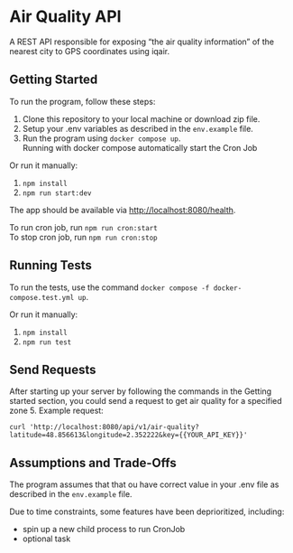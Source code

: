 # Air Quality API
A REST API responsible for exposing “the air quality information” of the nearest city to GPS coordinates using iqair.

## Getting Started

To run the program, follow these steps:

1. Clone this repository to your local machine or download zip file.
1. Setup your .env variables as described in the `env.example` file.
1. Run the program using `docker compose up`.  
Running with docker compose automatically start the Cron Job

Or run it manually:
1. `npm install`
1. `npm run start:dev`

The app should be available via [http://localhost:8080/health](http://localhost:8080/health).

To run cron job, run `npm run cron:start`  
To stop cron job, run `npm run cron:stop`


## Running Tests
To run the tests, use the command `docker compose -f docker-compose.test.yml up`.

Or run it manually:
1. `npm install`
1. `npm run test`

## Send Requests
After starting up your server by following the commands in the Getting started section, you could send a request to get air quality for a specified zone
5. Example request:
```
curl 'http://localhost:8080/api/v1/air-quality?latitude=48.856613&longitude=2.352222&key={{YOUR_API_KEY}}'
```


## Assumptions and Trade-Offs

The program assumes that that ou have correct value in your .env file as described in the `env.example` file.

Due to time constraints, some features have been deprioritized, including:

* spin up a new child process to run CronJob
* optional task

